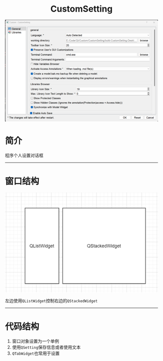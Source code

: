 

<h1 align = "center">CustomSetting</h1>



![image-20230624214316666](./assets/image-20230624214316666.png)

# 简介

程序个人设置对话框

---

# 窗口结构

![image-20230624221656112](./assets/image-20230624221656112.png)

左边使用`QListWidget`控制右边的`QStackedWidget`

---

# 代码结构

1. 窗口对象设置为一个单例
2. 使用`QSetting`保存信息或者使用文本
3. `QTabWidget`也常用于设置







